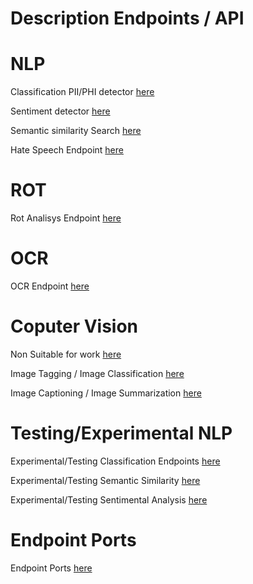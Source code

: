 # Description Endpoints / API

# NLP 
Classification PII/PHI detector [here](pii.md)

Sentiment detector [here](sentiment.md)

Semantic similarity Search  [here](semantic.md)

Hate Speech Endpoint [here](hate.md)

# ROT
Rot Analisys Endpoint [here](rot.md)

# OCR
OCR  Endpoint [here](ocr.md)

# Coputer Vision
Non Suitable for work [here](nsfw.md)

Image Tagging / Image Classification [here](image_tagger.md)

Image Captioning / Image Summarization [here](image_summarization.md)


# Testing/Experimental NLP
Experimental/Testing Classification Endpoints [here](pii_experimental.md)

Experimental/Testing Semantic Similarity [here](semantic_experimental.md)

Experimental/Testing Sentimental Analysis [here](sentiment_experimental.md)

# Endpoint Ports

Endpoint Ports [here](ports.md)
